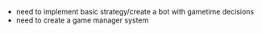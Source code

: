 * need to implement basic strategy/create a bot with gametime decisions
* need to create a game manager system
